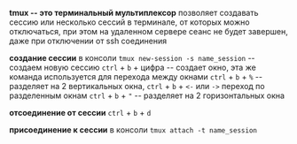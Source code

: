 **tmux -- это терминальный мультиплексор**
позволяет создавать сессию или несколько сессий в терминале, от которых можно отключаться, при этом на удаленном сервере сеанс не будет завершен, даже при отключении от ssh соединения

**создание сессии**
в консоли `tmux new-session -s name_session` -- создаем новую сессию
`ctrl` + `b` + цифра -- создает окно, эта же команда используется для перехода между окнами
`ctrl` + `b` + `%` -- разделяет на 2 вертикальных окна, `ctrl` + `b` + `<-` или `->` переход по разделенным окнам
`ctrl` + `b` + `"` -- разделяет на 2 горизонтальных окна 

**отсоединение от сессии**
`ctrl` + `b` + `d`

**присоединение к сессии**
в консоли `tmux attach -t name_session`